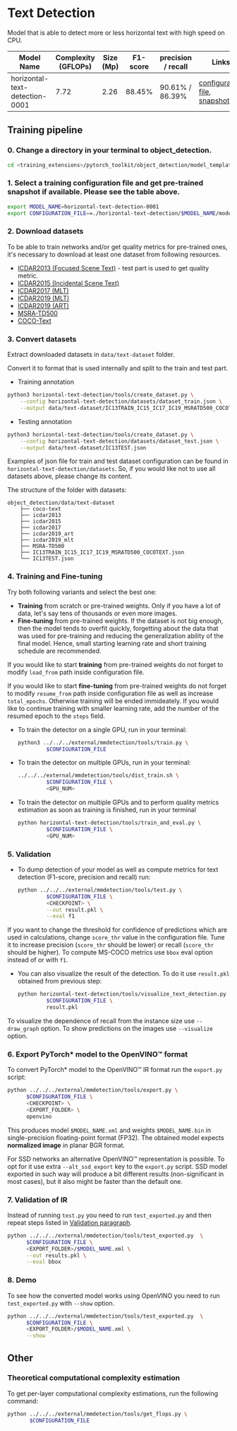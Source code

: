 # Text Detection

Model that is able to detect more or less horizontal text with high speed on CPU.

| Model Name                  | Complexity (GFLOPs) | Size (Mp) | F1-score |    precision / recall   | Links                                                                                                                                    | GPU_NUM |
| --------------------------- | ------------------- | --------- | ------- | ----------------------- | ---------------------------------------------------------------------------------------------------------------------------------------------------------------------------------------------------- | ------- |
| horizontal-text-detection-0001         | 7.72	            |  2.26     |  88.45% |    90.61% / 86.39%    | [configuration file](./horizontal-text-detection-0001/model.py), [snapshot](https://download.01.org/opencv/openvino_training_extensions/models/object_detection/v2/horizontal-text-detection-0001.pth) | 2       |

## Training pipeline

### 0. Change a directory in your terminal to object_detection.

```bash
cd <training_extensions>/pytorch_toolkit/object_detection/model_templates
```

### 1. Select a training configuration file and get pre-trained snapshot if available. Please see the table above.

```bash
export MODEL_NAME=horizontal-text-detection-0001
export CONFIGURATION_FILE==./horizontal-text-detection/$MODEL_NAME/model.py
```
### 2. Download datasets

To be able to train networks and/or get quality metrics for pre-trained ones,  
it's necessary to download at least one dataset from following resources.  
*  [ICDAR2013 (Focused Scene Text)](https://rrc.cvc.uab.es/?ch=2) - test part is used to get quality metric.
*  [ICDAR2015 (Incidental Scene Text)](https://rrc.cvc.uab.es/?ch=4)
*  [ICDAR2017 (MLT)](https://rrc.cvc.uab.es/?ch=8)
*  [ICDAR2019 (MLT)](https://rrc.cvc.uab.es/?ch=15)
*  [ICDAR2019 (ART)](https://rrc.cvc.uab.es/?ch=14)
*  [MSRA-TD500](http://www.iapr-tc11.org/mediawiki/index.php/MSRA_Text_Detection_500_Database_(MSRA-TD500))   
*  [COCO-Text](https://bgshih.github.io/cocotext/)

### 3. Convert datasets

Extract downloaded datasets in `data/text-dataset` folder.

Convert it to format that is used internally and split to the train and test part.

* Training annotation
```bash
python3 horizontal-text-detection/tools/create_dataset.py \
    --config horizontal-text-detection/datasets/dataset_train.json \
    --output data/text-dataset/IC13TRAIN_IC15_IC17_IC19_MSRATD500_COCOTEXT.json
```
* Testing annotation
```bash
python3 horizontal-text-detection/tools/create_dataset.py \
    --config horizontal-text-detection/datasets/dataset_test.json \
    --output data/text-dataset/IC13TEST.json
```

Examples of json file for train and test dataset configuration can be found in `horizontal-text-detection/datasets`.
So, if you would like not to use all datasets above, please change its content.

The structure of the folder with datasets:
```
object_detection/data/text-dataset
    ├── coco-text
    ├── icdar2013
    ├── icdar2015
    ├── icdar2017
    ├── icdar2019_art
    ├── icdar2019_mlt
    ├── MSRA-TD500
    ├── IC13TRAIN_IC15_IC17_IC19_MSRATD500_COCOTEXT.json
    └── IC13TEST.json
```

### 4. Training and Fine-tuning

Try both following variants and select the best one:

   * **Training** from scratch or pre-trained weights. Only if you have a lot of data, let's say tens of thousands or even more images.
   * **Fine-tuning** from pre-trained weights. If the dataset is not big enough, then the model tends to overfit quickly, forgetting about the data that was used for pre-training and reducing the generalization ability of the final model. Hence, small starting learning rate and short training schedule are recommended.

If you would like to start **training** from pre-trained weights do not forget to modify `load_from` path inside configuration file.

If you would like to start **fine-tuning** from pre-trained weights do not forget to modify `resume_from` path inside configuration file as well as increase `total_epochs`. Otherwise training will be ended immideately. If you would like to continue training with smaller learning rate, add the number of the resumed epoch to the `steps` field.

* To train the detector on a single GPU, run in your terminal:

   ```bash
   python3 ../../../external/mmdetection/tools/train.py \
            $CONFIGURATION_FILE
   ```

* To train the detector on multiple GPUs, run in your terminal:

   ```bash
   ../../../external/mmdetection/tools/dist_train.sh \
            $CONFIGURATION_FILE \
            <GPU_NUM>
   ```

* To train the detector on multiple GPUs and to perform quality metrics estimation as soon as training is finished, run in your terminal

   ```bash
   python horizontal-text-detection/tools/train_and_eval.py \
            $CONFIGURATION_FILE \
            <GPU_NUM>
   ```

### 5. Validation

* To dump detection of your model as well as compute metrics for text detection (F1-score, precision and recall) run:

   ```bash
   python ../../../external/mmdetection/tools/test.py \
            $CONFIGURATION_FILE \
            <CHECKPOINT> \
            --out result.pkl \
            --eval f1
   ```
If you want to change the threshold for confidence of predictions which are used in calculations, change `score_thr` value in the configuration file.
Tune it to increase precision (`score_thr` should be lower) or recall (`score_thr` should be higher). To compute MS-COCO metrics use `bbox` eval option instead of or with `f1`.

* You can also visualize the result of the detection. To do it use `result.pkl` obtained from previous step:

   ```bash
   python horizontal-text-detection/tools/visualize_text_detection.py \
            $CONFIGURATION_FILE \
            result.pkl
   ```
To visualize the dependence of recall from the instance size use `--draw_graph` option. To show predictions on the images use `--visualize` option.

### 6. Export PyTorch\* model to the OpenVINO™ format

To convert PyTorch\* model to the OpenVINO™ IR format run the `export.py` script:

```bash
python ../../../external/mmdetection/tools/export.py \
      $CONFIGURATION_FILE \
      <CHECKPOINT> \
      <EXPORT_FOLDER> \
      openvino
```

This produces model `$MODEL_NAME.xml` and weights `$MODEL_NAME.bin` in single-precision floating-point format
(FP32). The obtained model expects **normalized image** in planar BGR format.

For SSD networks an alternative OpenVINO™ representation is possible.
To opt for it use extra `--alt_ssd_export` key to the `export.py` script.
SSD model exported in such way will produce a bit different results (non-significant in most cases),
but it also might be faster than the default one.

### 7. Validation of IR

Instead of running `test.py` you need to run `test_exported.py` and then repeat steps listed in [Validation paragraph](#5-validation).

```bash
python ../../../external/mmdetection/tools/test_exported.py  \
      $CONFIGURATION_FILE \
      <EXPORT_FOLDER>/$MODEL_NAME.xml \
      --out results.pkl \
      --eval bbox
```

### 8. Demo

To see how the converted model works using OpenVINO you need to run `test_exported.py` with `--show` option.

```bash
python ../../../external/mmdetection/tools/test_exported.py  \
      $CONFIGURATION_FILE \
      <EXPORT_FOLDER>/$MODEL_NAME.xml \
      --show
```

## Other

### Theoretical computational complexity estimation

To get per-layer computational complexity estimations, run the following command:

```bash
python ../../../external/mmdetection/tools/get_flops.py \
       $CONFIGURATION_FILE
```
